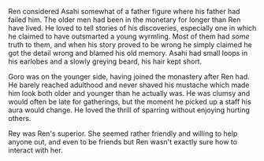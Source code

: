 Ren considered Asahi somewhat of a father figure where his father had failed him. The older men had been in the monetary for longer than Ren have lived. He loved to tell stories of his discoveries, especially one in which he claimed to have outsmarted a young wyrmling. Most of them had *some* truth to them, and when his story proved to be wrong he simply claimed he got the detail wrong and blamed his old memory. Asahi had small loops in his earlobes and a slowly greying beard, his hair kept short.

Goro was on the younger side, having joined the monastery after Ren had. He barely reached adulthood and never shaved his mustache which made him look both older and younger than he actually was. He was clumsy and would often be late for gatherings, but the moment he picked up a staff his aura would change. He loved the thrill of sparring without enjoying hurting others.

Rey was Ren's superior. She seemed rather friendly and willing to help anyone out, and even to be friends but Ren wasn't exactly sure how to interact with her. 